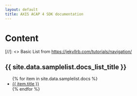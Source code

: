 ```yaml
---
layout: default
title: AXIS ACAP 4 SDK documentation
---
```


# Content

[//]: <> Basic List from https://jekyllrb.com/tutorials/navigation/
<h2>{{ site.data.samplelist.docs_list_title }}</h2>
<ul>
   {% for item in site.data.samplelist.docs %}
      <li><a href="{{ item.url }}">{{ item.title }}</a></li>
   {% endfor %}
</ul>



